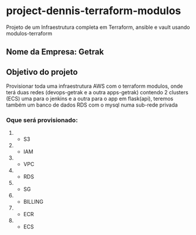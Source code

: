 # project-dennis-terraform-modulos
Projeto de um Infraestrutura completa em Terraform, ansible e vault usando modulos-terraform

## Nome da Empresa: Getrak

## Objetivo do projeto 

Provisionar toda uma infraestrutura AWS com o terraform modulos, onde terá duas redes (devops-getrak e a outra apps-getrak) contendo 2 clusters (ECS) uma para o jenkins e a outra para o app em flask(api), teremos também um banco de dados RDS com o mysql numa sub-rede privada

### Oque será provisionado:

1. - S3
2. - IAM
3. - VPC
4. - RDS
5. - SG
6. - BILLING
7. - ECR
8. - ECS
